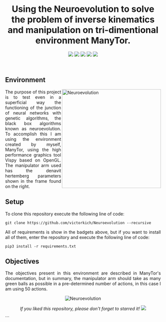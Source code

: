
<h1 align="center">Using the Neuroevolution to solve the problem of inverse kinematics and manipulation on tri-dimentional environment ManyTor.</h1>

<p align="center"> 
  <img src="https://img.shields.io/badge/Vispy-v0.6.4-blue"/>
  <img src="https://img.shields.io/badge/Numpy-v1.18.2-blue"/>
  <img src="https://img.shields.io/badge/Tqdm-v4.42.1-blue"/>
  <img src="https://img.shields.io/badge/Pandas-v1.1.2-blue"/>
  <img src="https://img.shields.io/badge/PyTorch-v1.6.0-blue"/>
</p>
<br/>

## Environment
<p align="justify"> 
  <img src="https://i.imgur.com/IyulesQ.png" alt="Neuroevolution" align="right" width="320">
  <a>The purpose of this project is to test even in a superficial way the functioning of the junction of neural networks with genetic algorithms, the black box algorithms known as neuroevolution. To accomplish this I am using the environment created by myself, ManyTor, using the high performance graphics tool Vispy based on OpenGL. The manipulator arm used has the denavit hertemberg parameters shown in the frame found on the right.</a>  
</p>
  
  
## Setup
<p align="justify"> 
 <a>To clone this repository execute the following line of code:</a>
</p>

```shell
git clone https://github.com/victorkich/Neuroevolution --recursive
```

<p align="justify"> 
 <a>All of requirements is show in the badgets above, but if you want to install all of them, enter the repository and execute the following line of code:</a>
</p>

```shell
pip3 install -r requirements.txt
```

## Objectives
<p align="justify"> 
  The objectives present in this environment are described in ManyTor's documentation, but in summary, the manipulator arm should take as many green balls as possible in a pre-determined number of actions, in this case I am using 50 actions.
</p>

<p align="center"> 
  <img src="media/neuroevolution.gif" alt="Neuroevolution"/>
</p>  

<p align="center"> 
  <i>If you liked this repository, please don't forget to starred it!</i>
  <img src="https://img.shields.io/github/stars/victorkich/Neuroevolution?style=social"/>
</p>
```
